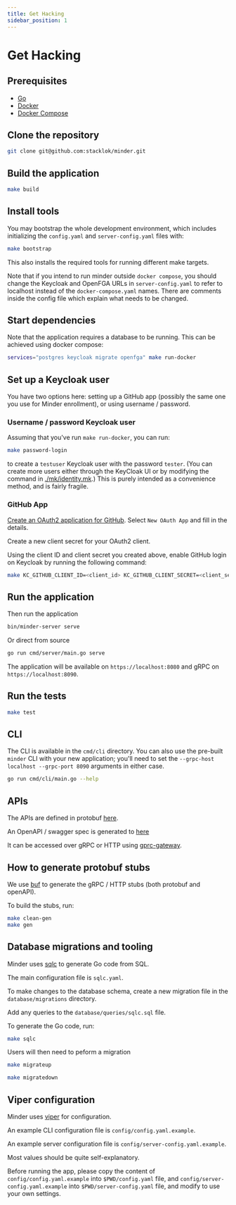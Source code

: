 ```yaml
---
title: Get Hacking
sidebar_position: 1
---
```


# Get Hacking

## Prerequisites

- [Go](https://golang.org/doc/install)
- [Docker](https://docs.docker.com/get-docker/)
- [Docker Compose](https://docs.docker.com/compose/install/)

## Clone the repository

```bash
git clone git@github.com:stacklok/minder.git
```

## Build the application

```bash
make build
```

## Install tools

You may bootstrap the whole development environment, which includes initializing the `config.yaml` and `server-config.yaml`
files with:

```bash
make bootstrap
```
This also installs the required tools for running different make targets.

Note that if you intend to run minder outside `docker compose`, you should
change the Keycloak and OpenFGA URLs in `server-config.yaml` to refer to
localhost instead of the `docker-compose.yaml` names. There are comments inside the
config file which explain what needs to be changed.

## Start dependencies

Note that the application requires a database to be running. This can be achieved
using docker compose:

```bash
services="postgres keycloak migrate openfga" make run-docker
```

## Set up a Keycloak user

You have two options here: setting up a GitHub app (possibly the same one you
use for Minder enrollment), or using username / password.

### Username / password Keycloak user

Assuming that you've run `make run-docker`, you can run:

```bash
make password-login
```

to create a `testuser` Keycloak user with the password `tester`.  (You can create more users either through the KeyCloak UI or by modifying the command in [./mk/identity.mk](https://github.com/stacklok/minder/blob/main/.mk/identity.mk).)  This is purely intended as a convenience method, and is fairly fragile.

### GitHub App

[Create an OAuth2 application for GitHub](../run_minder_server/config_oauth.md).
Select `New OAuth App` and fill in the details.

Create a new client secret for your OAuth2 client.

Using the client ID and client secret you created above, enable GitHub login on Keycloak by running the following command:
```bash
make KC_GITHUB_CLIENT_ID=<client_id> KC_GITHUB_CLIENT_SECRET=<client_secret> github-login
```

## Run the application

Then run the application

```bash
bin/minder-server serve
```

Or direct from source

```bash
go run cmd/server/main.go serve
```

The application will be available on `https://localhost:8080` and gRPC on `https://localhost:8090`.

## Run the tests

```bash
make test
```

## CLI

The CLI is available in the `cmd/cli` directory.  You can also use the pre-built `minder` CLI with your new application; you'll need to set the `--grpc-host localhost --grpc-port 8090` arguments in either case.

```bash
go run cmd/cli/main.go --help
```

## APIs

The APIs are defined in protobuf [here](https://github.com/stacklok/minder/blob/main/proto/minder/v1/minder.proto).

An OpenAPI / swagger spec is generated to [here](https://github.com/stacklok/minder/blob/main/pkg/api/openapi/proto/minder/v1/minder.swagger.json)

It can be accessed over gRPC or HTTP using [gprc-gateway](https://grpc-ecosystem.github.io/grpc-gateway/).

## How to generate protobuf stubs

We use [buf](https://buf.build/docs/) to generate the gRPC / HTTP stubs (both protobuf and openAPI).

To build the stubs, run:

```bash
make clean-gen
make gen
```

## Database migrations and tooling

Minder uses [sqlc](https://sqlc.dev/) to generate Go code from SQL.

The main configuration file is `sqlc.yaml`.

To make changes to the database schema, create a new migration file in the
`database/migrations` directory.

Add any queries to the `database/queries/sqlc.sql` file.

To generate the Go code, run:

```bash
make sqlc
```

Users will then need to peform a migration

```bash
make migrateup
```

```bash
make migratedown
```

## Viper configuration

Minder uses [viper](https://github.com/spf13/viper) for configuration.

An example CLI configuration file is `config/config.yaml.example`.

An example server configuration file is `config/server-config.yaml.example`.

Most values should be quite self-explanatory.

Before running the app, please copy the content of `config/config.yaml.example` into `$PWD/config.yaml` file,
and `config/server-config.yaml.example` into `$PWD/server-config.yaml` file, and modify to use your own settings.
